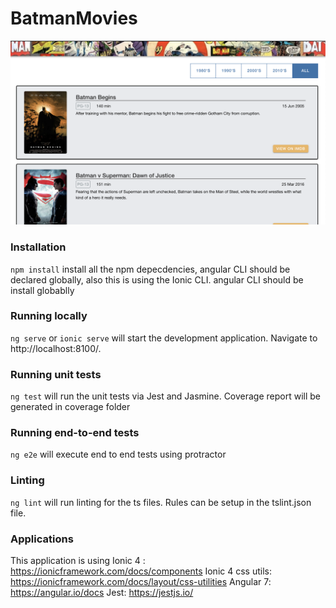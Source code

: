 # BatmanMovies

![Alt text](./batmanmovies.png)

### Installation
`npm install` install all the npm depecdencies, angular CLI should be declared globally, also this is using the Ionic CLI.
angular CLI should be install globablly 

### Running locally
`ng serve` or `ionic serve` will start the development application. Navigate to http://localhost:8100/.  

### Running unit tests
`ng test` will run the unit tests via Jest and Jasmine. 
Coverage report will be generated in coverage folder

### Running end-to-end tests
`ng e2e` will execute end to end tests using protractor

### Linting
`ng lint` will run linting for the ts files.  Rules can be setup in the tslint.json file.

### Applications 
This application is using
Ionic 4 : https://ionicframework.com/docs/components
Ionic 4 css utils: https://ionicframework.com/docs/layout/css-utilities
Angular 7: https://angular.io/docs
Jest:  https://jestjs.io/